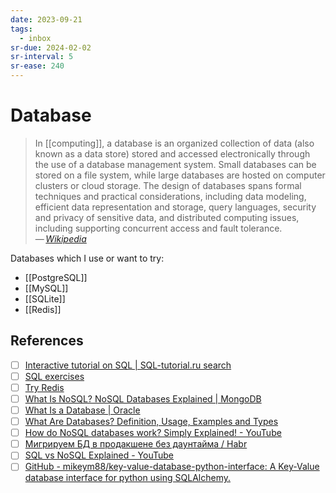 ```yaml
---
date: 2023-09-21
tags:
  - inbox
sr-due: 2024-02-02
sr-interval: 5
sr-ease: 240
---
```


# Database

> In [[computing]], a database is an organized collection of data (also known
> as a data store) stored and accessed electronically through the use of a
> database management system. Small databases can be stored on a file system,
> while large databases are hosted on computer clusters or cloud storage. The
> design of databases spans formal techniques and practical considerations,
> including data modeling, efficient data representation and storage, query
> languages, security and privacy of sensitive data, and distributed computing
> issues, including supporting concurrent access and fault tolerance.\
> — <cite>[Wikipedia](https://en.wikipedia.org/wiki/Database)</cite>

Databases which I use or want to try:

- [[PostgreSQL]]
- [[MySQL]]
- [[SQLite]]
- [[Redis]]

## References

- [ ] [Interactive tutorial on SQL | SQL-tutorial.ru search](http://www.sql-tutorial.ru/en/content.html)
- [ ] [SQL exercises](https://sql-ex.ru/)
- [ ] [Try Redis](https://try.redis.io/)
- [ ] [What Is NoSQL? NoSQL Databases Explained | MongoDB](https://www.mongodb.com/nosql-explained)
- [ ] [What Is a Database | Oracle](https://www.oracle.com/database/what-is-database/)
- [ ] [What Are Databases? Definition, Usage, Examples and Types](https://www.prisma.io/dataguide/intro/what-are-databases)
- [ ] [How do NoSQL databases work? Simply Explained! - YouTube](https://www.youtube.com/watch?v=0buKQHokLK8)
- [ ] [Мигрируем БД в продакшене без даунтайма / Habr](https://habr.com/en/articles/664028/)
- [ ] [SQL vs NoSQL Explained - YouTube](https://www.youtube.com/watch?v=ruz-vK8IesE)
- [ ] [GitHub - mikeym88/key-value-database-python-interface: A Key-Value database interface for python using SQLAlchemy.](https://github.com/mikeym88/key-value-database-python-interface)
